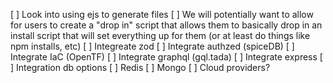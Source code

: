 [ ] Look into using ejs to generate files
[ ] We will potentially want to allow for users to create a "drop in" script that allows them to basically drop in an install script that will set everything up for them (or at least do things like npm installs, etc)
[ ] Integreate zod
[ ] Integrate authzed (spiceDB)
[ ] Integrate IaC (OpenTF)
[ ] Integrate graphql (gql.tada)
[ ] Integrate express
[ ] Integration db options
[ ] Redis
[ ] Mongo
[ ] Cloud providers?
